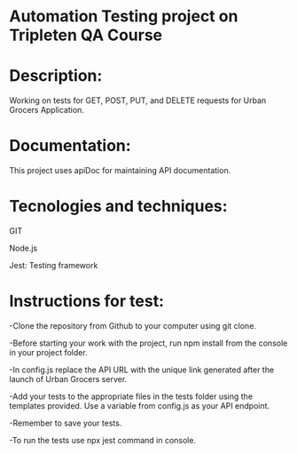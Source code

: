 # Automation Testing project on Tripleten QA Course

# Description:
Working on tests for GET, POST, PUT, and DELETE requests for Urban Grocers Application.

# Documentation:
This project uses apiDoc for maintaining API documentation. 

# Tecnologies and techniques:
GIT

Node.js

Jest: Testing framework


# Instructions for test:
-Clone the repository from Github to your computer using git clone.

-Before starting your work with the project, run npm install from the console in your project folder. 

-In config.js replace the API URL with the unique link generated after the launch of Urban Grocers server. 

-Add your tests to the appropriate files in the tests folder using the templates provided. Use a variable from config.js as your API endpoint.

-Remember to save your tests.

-To run the tests use npx jest command in console.

